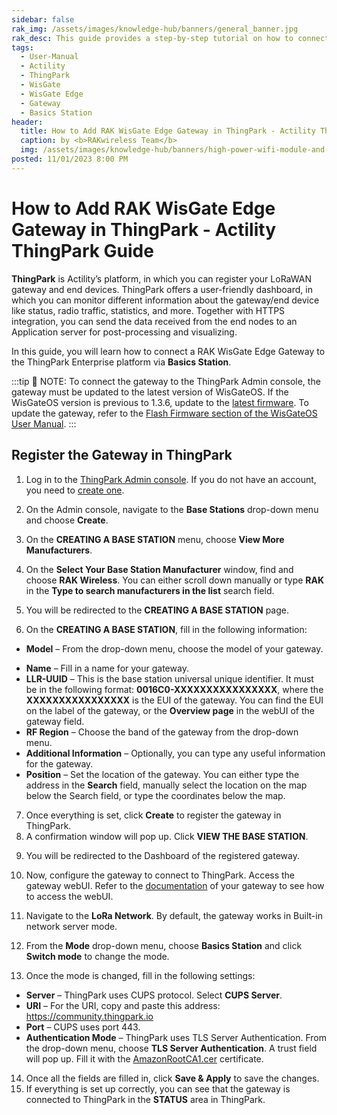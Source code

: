 ```yaml
---
sidebar: false
rak_img: /assets/images/knowledge-hub/banners/general_banner.jpg
rak_desc: This guide provides a step-by-step tutorial on how to connect a RAK WisGate Edge Gateway to ThingPark, an Actility platform, via Basics Station.
tags:
  - User-Manual
  - Actility
  - ThingPark
  - WisGate
  - WisGate Edge
  - Gateway
  - Basics Station
header:
  title: How to Add RAK WisGate Edge Gateway in ThingPark - Actility ThingPark Guide
  caption: by <b>RAKwireless Team</b>
  img: /assets/images/knowledge-hub/banners/high-power-wifi-module-and-power-line-communications.jpg
posted: 11/01/2023 8:00 PM
---
```


# How to Add RAK WisGate Edge Gateway in ThingPark - Actility ThingPark Guide

**ThingPark** is Actility’s platform, in which you can register your LoRaWAN gateway and end devices. ThingPark offers a user-friendly dashboard, in which you can monitor different information about the gateway/end device like status, radio traffic, statistics, and more. Together with HTTPS integration, you can send the data received from the end nodes to an Application server for post-processing and visualizing.

In this guide, you will learn how to connect a RAK WisGate Edge Gateway to the ThingPark Enterprise platform via **Basics Station**.

:::tip 📝 NOTE:
To connect the gateway to the ThingPark Admin console, the gateway must be updated to the latest version of WisGateOS. If the WisGateOS version is previous to 1.3.6, update to the [latest firmware](https://downloads.rakwireless.com/#LoRa/WisGateOS/). To update the gateway, refer to the [Flash Firmware section of the WisGateOS User Manual](https://docs.rakwireless.com/Product-Categories/Software-APIs-and-Libraries/WisGateOS/Overview/#backup-flash-firmware).
:::

## Register the Gateway in ThingPark

1. Log in to the [ThingPark Admin console](https://community.thingpark.io/auth/realms/tpw-users-actility-tpe-ope/protocol/openid-connect/auth?client_id=tpe&redirect_uri=https%3A%2F%2Fcommunity.thingpark.io%2Ftpe%2F&state=4999dc8c-95bb-447c-a79a-6822f2e2b70a&response_mode=query&response_type=code&scope=openid&nonce=df760c4c-38ab-49d5-8272-6cd18497fb21&code_challenge=S-rk1eSjmqGmKGxlt0mhnVOdYm-2_ww5oQnqyfi96KQ&code_challenge_method=S256). If you do not have an account, you need to [create one](https://community.thingpark.org/index.php/account/).

2. On the Admin console, navigate to the **Base Stations** drop-down menu and choose **Create**.

<rk-img
src="/assets/images/knowledge-hub/learn/actility-thingpark-guide/1.thingpark-admin-console.png"
  width="100%"
  caption="ThingPark Admin Console"
/>

3. On the **CREATING A BASE STATION** menu, choose **View More Manufacturers**.

<rk-img
src="/assets/images/knowledge-hub/learn/actility-thingpark-guide/2.creating-base-station.png"
  width="100%"
  caption="Creating Base Station"
/>

4. On the **Select Your Base Station Manufacturer** window, find and choose **RAK Wireless**. You can either scroll down manually or type **RAK** in the **Type to search manufacturers in the list** search field.

<rk-img
src="/assets/images/knowledge-hub/learn/actility-thingpark-guide/3.select-rakwireless-manufacturer.png"
  width="50%"
  caption="Select RAKwireless Manufacturer"
/>

5. You will be redirected to the **CREATING A BASE STATION** page.

<rk-img
src="/assets/images/knowledge-hub/learn/actility-thingpark-guide/4.register-a-gateway.png"
  width="100%"
  caption="Register a Gateway"
/>

6. On the **CREATING A BASE STATION**, fill in the following information:

* **Model** – From the drop-down menu, choose the model of your gateway.

<rk-img
src="/assets/images/knowledge-hub/learn/actility-thingpark-guide/5.choose-the-model-of-your-gateway.png"
  width="70%"
  caption="Choose the Model of Your Gateway"
/>

* **Name** – Fill in a name for your gateway.
* **LLR-UUID** – This is the base station universal unique identifier. It must be in the following format: **0016C0-XXXXXXXXXXXXXXXX**, where the **XXXXXXXXXXXXXXXX** is the EUI of the gateway. You can find the EUI on the label of the gateway, or the **Overview page** in the webUI of the gateway field.
* **RF Region** – Choose the band of the gateway from the drop-down menu.
* **Additional Information** – Optionally, you can type any useful information for the gateway.
* **Position** – Set the location of the gateway. You can either type the address in the **Search** field, manually select the location on the map below the Search field, or type the coordinates below the map.

7. Once everything is set, click **Create** to register the gateway in ThingPark.
8. A confirmation window will pop up. Click **VIEW THE BASE STATION**.

<rk-img
src="/assets/images/knowledge-hub/learn/actility-thingpark-guide/6.confirmation-window.png"
  width="50%"
  caption="Confirmation Window"
/>

9. You will be redirected to the Dashboard of the registered gateway.

<rk-img
src="/assets/images/knowledge-hub/learn/actility-thingpark-guide/7.dashboard.png"
  width="100%"
  caption="Dashboard"
/>

10. Now, configure the gateway to connect to ThingPark. Access the gateway webUI. Refer to the [documentation](https://docs.rakwireless.com/Product-Categories/WisGate/#wisgate-edge) of your gateway to see how to access the webUI.

<rk-img
src="/assets/images/knowledge-hub/learn/actility-thingpark-guide/8.webui-overview.png"
  width="100%"
  caption="WebUI Overview"
/>

11. Navigate to the **LoRa Network**. By default, the gateway works in Built-in network server mode.

<rk-img
src="/assets/images/knowledge-hub/learn/actility-thingpark-guide/9.lora-network-settings.png"
  width="100%"
  caption="LoRa Network Settings"
/>

12. From the **Mode** drop-down menu, choose **Basics Station** and click **Switch mode** to change the mode.

<rk-img
src="/assets/images/knowledge-hub/learn/actility-thingpark-guide/10.basics-station-change-mode.png"
  width="100%"
  caption="Basics Station Change Mode"
/>

13. Once the mode is changed, fill in the following settings:

* **Server** – ThingPark uses CUPS protocol. Select **CUPS Server**.
* **URI** – For the URI, copy and paste this address: https://community.thingpark.io
* **Port** – CUPS uses port 443.
* **Authentication Mode** – ThingPark uses TLS Server Authentication. From the drop-down menu, choose **TLS Server Authentication**. A trust field will pop up. Fill it with the [AmazonRootCA1.cer](https://www.amazontrust.com/repository/AmazonRootCA1.pem) certificate.

<rk-img
src="/assets/images/knowledge-hub/learn/actility-thingpark-guide/11.basics-station-settings.png"
  width="100%"
  caption="Basics Station Settings"
/>

14. Once all the fields are filled in, click **Save & Apply** to save the changes.
15. If everything is set up correctly, you can see that the gateway is connected to ThingPark in the **STATUS** area in ThingPark.

<rk-img
src="/assets/images/knowledge-hub/learn/actility-thingpark-guide/12.successfully-connected-gateway.png"
  width="100%"
  caption="Successfully Connected the Gateway"
/>
